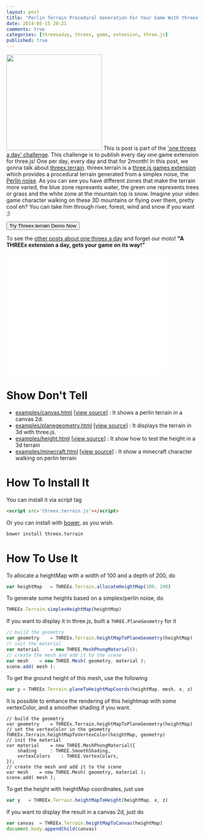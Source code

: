 ```yaml
---
layout: post
title: "Perlin Terrain Procedural Generation For Your Game With threex.terrain"
date: 2014-05-15 20:21
comments: true
categories: [threexaday, threex, game, extension, three.js]
published: true
---
```


<a href='http://jeromeetienne.github.io/threex.terrain/examples/planegeometry.html' target='_blank'><img class="right" src="https://raw.githubusercontent.com/jeromeetienne/threex.terrain/master/examples/images/screenshot-threex-terrain-512x512.jpg" width="250" height="250"></a>
This is post is part of the ['one threex a day' challenge](/blog/2014/04/22/one-threex-a-day-gets-your-game-on-its-way-a-challenge/). 
This challenge is to publish every day one game extension for three.js!
One per day, every day and that for 2month!
In this post, we gonna talk about 
[threex.terrain](http://www.threejsgames.com/extensions/#threex.terrain).
threex.terrain is a [three.js games extension](http://www.threejsgames.com/extensions/) which provides a procedural terrain generated from a simplex noise, the [Perlin noise](http://en.wikipedia.org/wiki/Perlin_noise). As you can see you have different zones that make the terrain more varied, the blue zone represents water, the green one represents trees or grass and the white zone at the mountain top is snow. Imagine your video game character walking on these 3D mountains or flying over them, pretty cool eh? You can take him through river, forest, wind and snow if you want ;)  

<a href='http://jeromeetienne.github.io/threex.terrain/examples/planegeometry.html' target='_blank'><input type="button" value='Try Threex.terrain Demo Now' /></a>

To see the [other posts about one threex a day](/blog/categories/threexaday/) and forget our moto!
**"A THREEx extension a day, gets your game on its way!"**


<!-- more -->

<iframe width="420" height="315" src="//www.youtube.com/embed/z_73WDzgBsA" frameborder="0" allowfullscreen></iframe>


Show Don't Tell
===============
* [examples/canvas.html](http://jeromeetienne.github.io/threex.terrain/examples/canvas.html)
\[[view source](https://github.com/jeromeetienne/threex.terrain/blob/master/examples/canvas.html)\] :
It shows a perlin terrain in a canvas 2d.
* [examples/planegeometry.html](http://jeromeetienne.github.io/threex.terrain/examples/planegeometry.html)
\[[view source](https://github.com/jeromeetienne/threex.terrain/blob/master/examples/planegeometry.html)\] :
It displays the terrain in 3d with three.js.
* [examples/height.html](http://jeromeetienne.github.io/threex.terrain/examples/height.html)
\[[view source](https://github.com/jeromeetienne/threex.terrain/blob/master/examples/height.html)\] :
It show how to test the height in a 3d terrain
* [examples/minecraft.html](http://jeromeetienne.github.io/threex.terrain/examples/minecraft.html)
\[[view source](https://github.com/jeromeetienne/threex.terrain/blob/master/examples/minecraft.html)\] :
It show a minecraft character walking on perlin terrain


How To Install It
=================

You can install it via script tag

```html
<script src='threex.terrain.js'></script>
```

Or you can install with [bower](http://bower.io/), as you wish.

```bash
bower install threex.terrain
```

How To Use It
=============


To allocate a heightMap with a width of 100 and a depth of 200, do

```javascript
var heightMap   = THREEx.Terrain.allocateHeightMap(100, 200)
```

To generate some heights based on a simplex/perlin noise, do 

```javascript
THREEx.Terrain.simplexHeightMap(heightMap)
```

If you want to display it in three.js, built a ```THREE.PlaneGeometry``` for it

```javascript
// build the geometry
var geometry    = THREEx.Terrain.heightMapToPlaneGeometry(heightMap)
// init the material
var material    = new THREE.MeshPhongMaterial();
// create the mesh and add it to the scene
var mesh    = new THREE.Mesh( geometry, material );
scene.add( mesh );
```

To get the ground height of this mesh, use the following

```javascript
var y = THREEx.Terrain.planeToHeightMapCoords(heightMap, mesh, x, z)
```

It is possible to enhance the rendering of this heightmap with some vertexColor, and a 
smoother shading if you want.

```
// build the geometry
var geometry    = THREEx.Terrain.heightMapToPlaneGeometry(heightMap)
// set the vertexColor in the geometry
THREEx.Terrain.heightMapToVertexColor(heightMap, geometry)
// init the material
var material    = new THREE.MeshPhongMaterial({
    shading     : THREE.SmoothShading,
    vertexColors    : THREE.VertexColors,
});
// create the mesh and add it to the scene
var mesh    = new THREE.Mesh( geometry, material );
scene.add( mesh );
```

To get the height with heightMap coordinates, just use

```javascript
var y   = THREEx.Terrain.heightMapToHeight(heightMap, x, z)
```

If you want to display the result in a canvas 2d, just do

```javascript
var canvas  = THREEx.Terrain.heightMapToCanvas(heightMap)
document.body.appendChild(canvas)
```
